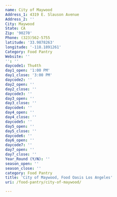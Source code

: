 ```yaml
---
name: City of Maywood
Address_1: 4319 E. Slauson Avenue
Address_2: ''
City: Maywood
State: CA
Zip: '90270'
Phone: (323)562-5755
latitude: '33.9878263'
longitude: '-118.1891261'
Category: Food Pantry
Website: ''
'': ''
daycode1: Thu4th
day1_open: '1:00 PM'
day1_close: '3:00 PM'
daycode2: ''
day2_open: ''
day2_close: ''
daycode3: ''
day3_open: ''
day3_close: ''
daycode4: ''
day4_open: ''
day4_close: ''
daycode5: ''
day5_open: ''
day5_close: ''
daycode6: ''
day6_open: ''
daycode7: ''
day7_open: ''
day7_close: ''
Year_Round (Y/N): ''
season_open: ''
season_close: ''
category: Food Pantry
title: 'City of Maywood, Food Oasis Los Angeles'
uri: /food-pantry/city-of-maywood/

---
```


